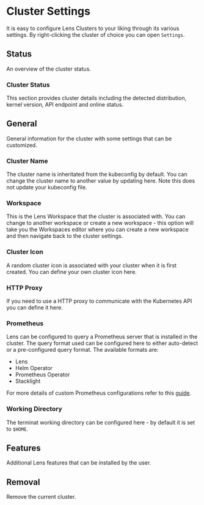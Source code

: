 # Cluster Settings

It is easy to configure Lens Clusters to your liking through its various settings. By right-clicking the cluster of choice you can open `Settings`.

## Status

An overview of the cluster status.

### Cluster Status

This section provides cluster details including the detected distribution, kernel version, API endpoint and online status.

## General

General information for the cluster with some settings that can be customized.

### Cluster Name

The cluster name is inheritated from the kubeconfig by default. You can change the cluster name to another value by updating here. Note this does not update your kubeconfig file.

### Workspace

This is the Lens Workspace that the cluster is associated with. You can change to another workspace or create a new workspace - this option will take you the Workspaces editor where you can create a new workspace and then
navigate back to the cluster settings.

### Cluster Icon

A random cluster icon is associated with your cluster when it is first created. You can define your own cluster icon here.

### HTTP Proxy

If you need to use a HTTP proxy to communicate with the Kubernetes API you can define it here.

### Prometheus

Lens can be configured to query a Prometheus server that is installed in the cluster. The query format used can be configured here to either auto-detect or a pre-configured query format. The available formats are:

* Lens
* Helm Operator
* Prometheus Operator
* Stacklight

For more details of custom Prometheus configurations refer to this [guide](https://github.com/lensapp/lens/blob/master/troubleshooting/custom-prometheus.md).

### Working Directory

The terminat working directory can be configured here - by default it is set to `$HOME`.

## Features

Additional Lens features that can be installed by the user.

## Removal

Remove the current cluster.
